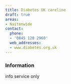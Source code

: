 ```yaml
---
title: Diabetes UK careline
draft: true
areas:
- Naitonwide
contact:
  phone:
  - '0845 120 2960'
  web_addresses:
  - www.diabetes.org.uk
---
```


### Information
info service only

